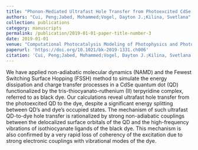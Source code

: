 ```yaml
---
title: "Phonon-Mediated Ultrafast Hole Transfer from Photoexcited CdSe Quantum Dots to Black Dye"
authors: "Cui, Peng;Jabed, Mohammed;Vogel, Dayton J.;Kilina, Svetlana"
collection: publications
category: manuscripts
permalink: /publication/2019-01-01-paper-title-number-3 
date: 2019-01-01
venue: "Computational Photocatalysis Modeling of Photophysics and Photochemistry at Interfaces"
paperurl: 'https://doi.org/10.1021/bk-2019-1331.ch006' 
citation: 'Cui, Peng;Jabed, Mohammed;Vogel, Dayton J.;Kilina, Svetlana . <i>Computational Photocatalysis: Modeling of Photophysics and Photochemistry at Interfaces</i> 2019, 1331(),137-156-. DOI:doi:10.1021/bk-2019-1331.ch006.'
---
```


We have applied non-adiabatic molecular dynamics (NAMD) and the Fewest Switching Surface Hopping (FSSH) method to simulate the energy dissipation and charge transfer processes in a CdSe quantum dot (QD) functionalized by the tris-thiocyanato-ruthenium (II) terpyridine complex, referred to as black dye. Our calculations reveal ultrafast hole transfer from the photoexcited QD to the dye, despite a significant energy splitting between QD’s and dye’s occupied states. The mechanism of such ultrafast QD-to-dye hole transfer is rationalized by strong non-adiabatic couplings between the delocalized surface orbitals of the QD and the high-frequency vibrations of isothiocyanate ligands of the black dye. This mechanism is also confirmed by a very rapid loss of coherency of the excitation due to strong electronic couplings with vibrational modes of the dye.
